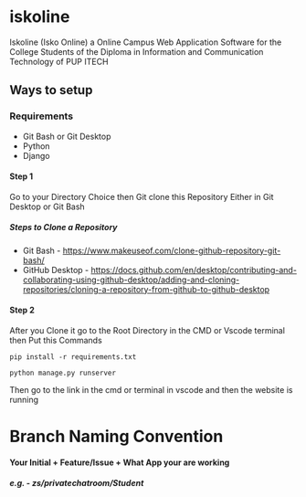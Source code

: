# iskoline
Iskoline (Isko Online) a Online Campus Web Application Software for the College Students of 
the Diploma in Information and Communication Technology of PUP ITECH


## Ways to setup
### Requirements 
- Git Bash or Git Desktop
- Python
- Django 

#### Step 1
Go to your Directory Choice then Git clone this Repository Either in Git Desktop or Git Bash
##### Steps to Clone a Repository 
- Git Bash - https://www.makeuseof.com/clone-github-repository-git-bash/
- GitHub Desktop -  https://docs.github.com/en/desktop/contributing-and-collaborating-using-github-desktop/adding-and-cloning-repositories/cloning-a-repository-from-github-to-github-desktop

#### Step 2
After you Clone it go to the Root Directory in the CMD or Vscode terminal then Put this Commands

``` Requirements
pip install -r requirements.txt
```

``` 
python manage.py runserver
```

Then go to the link in the cmd or terminal in vscode and then the website is running

<!-- This is the Official Method for Running this Application on your Local Machine -->
# Branch Naming Convention

#### Your Initial + Feature/Issue + What App your are working
##### e.g. - zs/privatechatroom/Student
